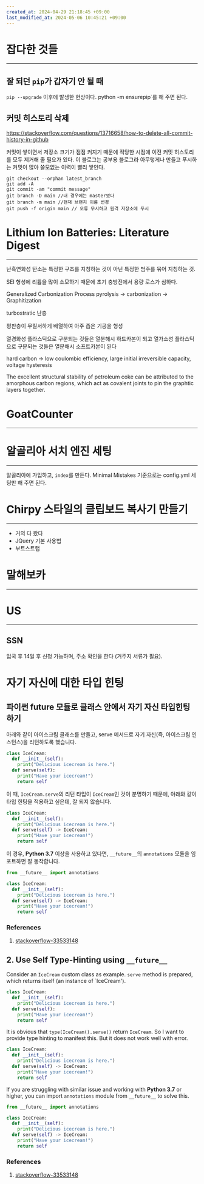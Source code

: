 ```yaml
---
created_at: 2024-04-29 21:18:45 +09:00
last_modified_at: 2024-05-06 10:45:21 +09:00
---
```


# 잡다한 것들
---
## 잘 되던 `pip`가 갑자기 안 될 때

`pip --upgrade` 이후에 발생한 현상이다.  python -m ensurepip`를 해 주면 된다.

## 커밋 히스토리 삭제

https://stackoverflow.com/questions/13716658/how-to-delete-all-commit-history-in-github

커밋이 쌓이면서 저장소 크기가 점점 커지기 때문에 적당한 시점에 이전 커밋 히스토리를 모두 제거해 줄 필요가 있다.  이 블로그는 공부용 블로그라 아무렇게나 만들고 푸시하는 커밋이 많아 쓸모없는 이력이 빨리 쌓인다.

```shell
git checkout --orphan latest_branch
git add -A
git commit -am "commit message"
git branch -D main //내 경우에는 master였다
git branch -m main //현재 브랜치 이름 변경
git push -f origin main // 오류 무시하고 원격 저장소에 푸시
```

# Lithium Ion Batteries: Literature Digest
---

[^1]: [Hard Carbon Anodes for Next-Generation Li-Ion Batteries: Review and Perspective](https://dx.doi.org/10.1002/aenm.202101650)

난흑연화성 탄소는 특정한 구조를 지칭하는 것이 아닌 특정한 범주를 묶어 지칭하는 것.

SEI 형성에 리튬을 많이 소모하기 때문에 초기 충방전에서 용량 로스가 심하다.

Generalized Carbonization Process
pyrolysis -> carbonization -> Graphitization

turbostratic 난층

평판층이 무질서하게 배열하여 아주 좁은 기공을 형성

열경화성 플라스틱으로 구분되는 것들은 열분해시 하드카본이 되고 열가소성 플라스틱으로 구분되는 것들은 열분해시 소프트카본이 된다

hard carbon -> low coulombic efficiency, large initial irreversible capacity, voltage hysteresis

The excellent structural stability of petroleum coke can be attributed to the amorphous carbon regions, which act as covalent joints to pin the graphtic layers together.

##

# GoatCounter
---

# 알골리아 서치 엔진 세팅
---

알골리아에 가입하고, `index`를 만든다.  Minimal Mistakes 기준으로는 config.yml 세팅만 해 주면 된다.

# Chirpy 스타일의 클립보드 복사기 만들기
---
- 거의 다 왔다
- JQuery 기본 사용법
- 부트스트랩

# 말해보카
---

# US
---
## SSN

입국 후 14일 후 신청 가능하며, 주소 확인을 한다 (거주지 서류가 필요).

# 자기 자신에 대한 타입 힌팅


## 파이썬 __future__ 모듈로 클래스 안에서 자기 자신 타입힌팅 하기

아래와 같이 아이스크림 클래스를 만들고, serve 메서드로 자기 자신(즉, 아이스크림 인스턴스)을 리턴하도록 했습니다.  
```python
class IceCream:
  def __init__(self):
    print("Delicious icecream is here.")
  def serve(self):
    print("Have your icecream!")
    return self
```

이 때, `IceCream.serve`의 리턴 타입이 `IceCream`인 것이 분명하기 때문에, 아래와 같이 타입 힌팅을 적용하고 싶은데, 잘 되지 않습니다.
```python
class IceCream:
  def __init__(self):
    print("Delicious icecream is here.")
  def serve(self) -> IceCream:
    print("Have your icecream!")
    return self
```

이 경우, **Python 3.7** 이상을 사용하고 있다면, `__future__`의 `annotations` 모듈을 임포트하면 잘 동작합니다.
```python
from __future__ import annotations

class IceCream:
  def __init__(self):
    print("Delicious icecream is here.")
  def serve(self) -> IceCream:
    print("Have your icecream!")
    return self
```

### References

1. [stackoverflow-33533148](https://stackoverflow.com/questions/33533148/how-do-i-type-hint-a-method-with-the-type-of-the-enclosing-class)

## 2. Use Self Type-Hinting using `__future__`

Consider an `IceCream` custom class as example.  `serve` method is prepared, which returns itself (an instance of `IceCream').

```python
class IceCream:
  def __init__(self):
    print("Delicious icecream is here.")
  def serve(self):
    print("Have your icecream!")
    return self
```

It is obvious that `type(IceCream().serve()` return `IceCream`.  So I want to provide type hinting to manifest this.  But it does not work well with error.

```python
class IceCream:
  def __init__(self):
    print("Delicious icecream is here.")
  def serve(self) -> IceCream:
    print("Have your icecream!")
    return self
```

If you are struggling with similar issue and working with **Python 3.7** or higher, you can import `annotations` module from `__future__` to solve this.

```python
from __future__ import annotations

class IceCream:
  def __init__(self):
    print("Delicious icecream is here.")
  def serve(self) -> IceCream:
    print("Have your icecream!")
    return self
```

### References
1. [stackoverflow-33533148](https://stackoverflow.com/questions/33533148/how-do-i-type-hint-a-method-with-the-type-of-the-enclosing-class)